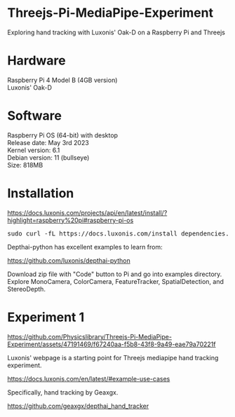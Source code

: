 # Threejs-Pi-MediaPipe-Experiment
Exploring hand tracking with Luxonis' Oak-D on a Raspberry Pi and Threejs

# Hardware
Raspberry Pi 4 Model B (4GB version)</br>
Luxonis' Oak-D</br>

# Software
Raspberry Pi OS (64-bit) with desktop</br>
Release date: May 3rd 2023</br>
Kernel version: 6.1</br>
Debian version: 11 (bullseye)</br>
Size: 818MB</br>

# Installation

https://docs.luxonis.com/projects/api/en/latest/install/?highlight=raspberry%20pi#raspberry-pi-os

<pre>
sudo curl -fL https://docs.luxonis.com/install_dependencies.sh | bash
</pre>

Depthai-python has excellent examples to learn from:</br>

https://github.com/luxonis/depthai-python

Download zip file with "Code" button to Pi and go into examples directory. Explore MonoCamera, ColorCamera, FeatureTracker, SpatialDetection, and StereoDepth.</br>

# Experiment 1</br>

https://github.com/Physicslibrary/Threejs-Pi-MediaPipe-Experiment/assets/47191469/f67240aa-f5b8-43f8-9a49-eae79a70221f

Luxonis' webpage is a starting point for Threejs mediapipe hand tracking experiment.<br>

https://docs.luxonis.com/en/latest/#example-use-cases

Specifically, hand tracking by Geaxgx.

https://github.com/geaxgx/depthai_hand_tracker




